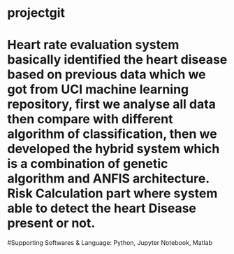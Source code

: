 # projectgit
#   Heart rate evaluation system basically identified the heart disease based on previous data which we got from UCI machine learning repository, first we analyse all data then compare with different algorithm of classification, then we developed the hybrid system which is a combination of genetic algorithm and ANFIS architecture. Risk Calculation part where system able to detect the heart Disease present or not.
#Supporting Softwares & Language: Python, Jupyter Notebook, Matlab
